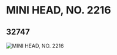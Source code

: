 # MINI HEAD, NO. 2216
## 32747
![MINI HEAD, NO. 2216](https://lc-www-live-s.legocdn.com/media/bricks/5/2/6182829.jpg)